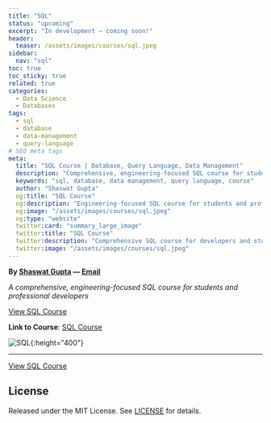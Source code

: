 ```yaml
---
title: "SQL"
status: "upcoming"
excerpt: "In development — coming soon!"
header:
  teaser: /assets/images/courses/sql.jpeg
sidebar:
  nav: "sql"
toc: true
toc_sticky: true
related: true
categories:
  - Data Science
  - Databases
tags:
  - sql
  - database
  - data-management
  - query-language
# SEO meta tags
meta:
  title: "SQL Course | Database, Query Language, Data Management"
  description: "Comprehensive, engineering-focused SQL course for students and professional developers. Learn database management and query language."
  keywords: "sql, database, data management, query language, course"
  author: "Shaswat Gupta"
  og:title: "SQL Course"
  og:description: "Engineering-focused SQL course for students and professionals. Learn database and query language."
  og:image: "/assets/images/courses/sql.jpeg"
  og:type: "website"
  twitter:card: "summary_large_image"
  twitter:title: "SQL Course"
  twitter:description: "Comprehensive SQL course for developers and students."
  twitter:image: "/assets/images/courses/sql.jpeg"
---
```


**By [Shaswat Gupta](https://www.linkedin.com/in/shaswat-gupta/) &mdash; [Email](mailto:shagupta@ethz.ch)**

_A comprehensive, engineering-focused SQL course for students and professional developers_

<a href="https://github.com/Shaswat-G/sql" class="btn btn--primary" target="_blank" rel="noopener">View SQL Course</a>

**Link to Course**: [SQL Course](https://github.com/Shaswat-G/sql)

![SQL](sql_.jpeg){:height="400"}

---

<a href="https://github.com/Shaswat-G/sql" class="btn btn--primary" target="_blank" rel="noopener">View SQL Course</a>

## License

Released under the MIT License. See [LICENSE](/assets/files/MIT_License.md) for details.
